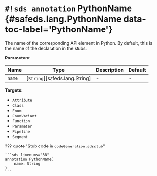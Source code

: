 # `#!sds annotation` PythonName {#safeds.lang.PythonName data-toc-label='PythonName'}

The name of the corresponding API element in Python. By default, this is the name of the declaration in the stubs.

**Parameters:**

| Name | Type | Description | Default |
|------|------|-------------|---------|
| `name` | [`String`][safeds.lang.String] | - | - |

**Targets:**

- `Attribute`
- `Class`
- `Enum`
- `EnumVariant`
- `Function`
- `Parameter`
- `Pipeline`
- `Segment`

??? quote "Stub code in `codeGeneration.sdsstub`"

    ```sds linenums="38"
    annotation PythonName(
        name: String
    )
    ```
